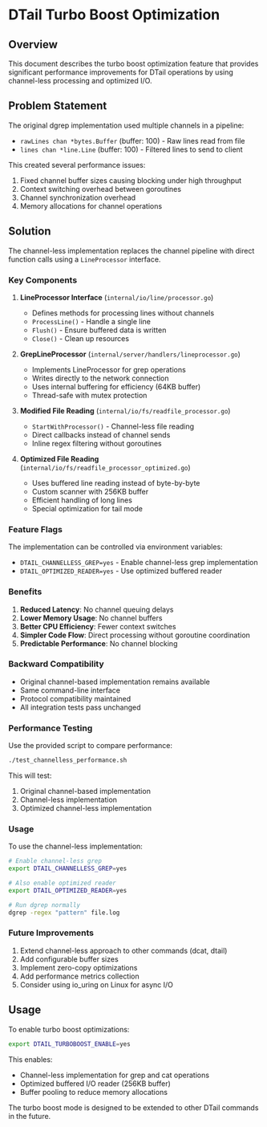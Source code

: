 # DTail Turbo Boost Optimization

## Overview

This document describes the turbo boost optimization feature that provides significant performance improvements for DTail operations by using channel-less processing and optimized I/O.

## Problem Statement

The original dgrep implementation used multiple channels in a pipeline:
- `rawLines chan *bytes.Buffer` (buffer: 100) - Raw lines read from file
- `lines chan *line.Line` (buffer: 100) - Filtered lines to send to client

This created several performance issues:
1. Fixed channel buffer sizes causing blocking under high throughput
2. Context switching overhead between goroutines
3. Channel synchronization overhead
4. Memory allocations for channel operations

## Solution

The channel-less implementation replaces the channel pipeline with direct function calls using a `LineProcessor` interface.

### Key Components

1. **LineProcessor Interface** (`internal/io/line/processor.go`)
   - Defines methods for processing lines without channels
   - `ProcessLine()` - Handle a single line
   - `Flush()` - Ensure buffered data is written
   - `Close()` - Clean up resources

2. **GrepLineProcessor** (`internal/server/handlers/lineprocessor.go`)
   - Implements LineProcessor for grep operations
   - Writes directly to the network connection
   - Uses internal buffering for efficiency (64KB buffer)
   - Thread-safe with mutex protection

3. **Modified File Reading** (`internal/io/fs/readfile_processor.go`)
   - `StartWithProcessor()` - Channel-less file reading
   - Direct callbacks instead of channel sends
   - Inline regex filtering without goroutines

4. **Optimized File Reading** (`internal/io/fs/readfile_processor_optimized.go`)
   - Uses buffered line reading instead of byte-by-byte
   - Custom scanner with 256KB buffer
   - Efficient handling of long lines
   - Special optimization for tail mode

### Feature Flags

The implementation can be controlled via environment variables:
- `DTAIL_CHANNELLESS_GREP=yes` - Enable channel-less grep implementation
- `DTAIL_OPTIMIZED_READER=yes` - Use optimized buffered reader

### Benefits

1. **Reduced Latency**: No channel queuing delays
2. **Lower Memory Usage**: No channel buffers
3. **Better CPU Efficiency**: Fewer context switches
4. **Simpler Code Flow**: Direct processing without goroutine coordination
5. **Predictable Performance**: No channel blocking

### Backward Compatibility

- Original channel-based implementation remains available
- Same command-line interface
- Protocol compatibility maintained
- All integration tests pass unchanged

### Performance Testing

Use the provided script to compare performance:

```bash
./test_channelless_performance.sh
```

This will test:
1. Original channel-based implementation
2. Channel-less implementation
3. Optimized channel-less implementation

### Usage

To use the channel-less implementation:

```bash
# Enable channel-less grep
export DTAIL_CHANNELLESS_GREP=yes

# Also enable optimized reader
export DTAIL_OPTIMIZED_READER=yes

# Run dgrep normally
dgrep -regex "pattern" file.log
```

### Future Improvements

1. Extend channel-less approach to other commands (dcat, dtail)
2. Add configurable buffer sizes
3. Implement zero-copy optimizations
4. Add performance metrics collection
5. Consider using io_uring on Linux for async I/O

## Usage

To enable turbo boost optimizations:

```bash
export DTAIL_TURBOBOOST_ENABLE=yes
```

This enables:
- Channel-less implementation for grep and cat operations
- Optimized buffered I/O reader (256KB buffer)
- Buffer pooling to reduce memory allocations

The turbo boost mode is designed to be extended to other DTail commands in the future.

